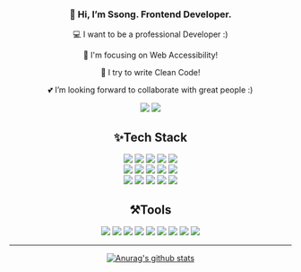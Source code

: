 
<div align="center">


### 👋 Hi, I’m Ssong. Frontend Developer.
💻 I want to be a professional Developer :) 

💎 I'm focusing on Web Accessibility!

💫 I try to write Clean Code!

💕 I’m looking forward to collaborate with great people :)

<a href="https://velog.io/@songjy377"><img src="https://img.shields.io/badge/velog-20C997?style=square&logo=velog&logoColor=white&link=https://velog.io/@songjy377"/></a>
<a href="https://www.instagram.com/tssongt"><img src="https://img.shields.io/badge/instagram-E4405F?style=square&logo=instagram&logoColor=white&link=https://www.instagram.com/tssongt"/></a>
  
## ✨Tech Stack
  <img src="https://img.shields.io/badge/Next.js-000000?style=square&logo=Next.js&logoColor=white"/>
  <img src="https://img.shields.io/badge/React-61DAFB?style=square&logo=React&logoColor=white"/>
  <img src="https://img.shields.io/badge/React_Native-61DAFB?style=square&logo=React&logoColor=white"/>
  <img src="https://img.shields.io/badge/TypeScript-3178C6?style=square&logo=TypeScript&logoColor=white"/>
  <img src="https://img.shields.io/badge/JavaScript-F7DF1E?style=square&logo=JavaScript&logoColor=white"/>
  <br>
  <img src="https://img.shields.io/badge/styled-DB7093?style=square&logo=styled-components&logoColor=white"/>
  <img src="https://img.shields.io/badge/emotion-DD00A1?style=square&logo=emotion&logoColor=white"/>
  <img src="https://img.shields.io/badge/HTML-E34F26?style=squaree&logo=HTML5&logoColor=white"/>
  <img src="https://img.shields.io/badge/CSS-1572B6?style=square&logo=CSS3&logoColor=white"/>
  <img src="https://img.shields.io/badge/Sass-CC6699?style=square&logo=Sass&logoColor=white">
  <br>
  <img src="https://img.shields.io/badge/Python-3776AB?style=square&logo=Python&logoColor=white"/>
  <img src="https://img.shields.io/badge/mySQL-4479A1?style=square&logo=mySQL&logoColor=white"/>
  <img src="https://img.shields.io/badge/JAVA-007396?style=square&logo=JAVA&logoColor=white"/>
  <img src="https://img.shields.io/badge/C-A8B9CC?style=square&logo=C&logoColor=white"/>
  <img src="https://img.shields.io/badge/Flutter-0E83C8?style=square&logo=Flutter&logoColor=white"/>
  
## ⚒️Tools
<img src="https://img.shields.io/badge/Jira-0052CC?style=square&logo=Jira&logoColor=white"/>
<img src="https://img.shields.io/badge/Bitbucket-0052CC?style=square&logo=Bitbucket&logoColor=white"/>
<img src="https://img.shields.io/badge/slack-4A154B?style=square&logo=slack&logoColor=white"/>
<img src="https://img.shields.io/badge/git-F05032?style=square&logo=git&logoColor=white"/>
<img src="https://img.shields.io/badge/gitHub-181717?style=square&logo=gitHub&logoColor=white"/>
<img src="https://img.shields.io/badge/notion-000000?style=square&logo=notion&logoColor=white"/>
<img src="https://img.shields.io/badge/Figma-F24E1E?style=square&logo=Figma&logoColor=white"/>
<img src="https://img.shields.io/badge/Zeplin-FF9E0F?style=square&logo=Z&logoColor=white"/>
<img src="https://img.shields.io/badge/Trello-0052CC?style=square&logo=Trello&logoColor=white"/> 

----  
[![Anurag's github stats](https://github-readme-stats.vercel.app/api?username=vSsongv&show_icons=true&theme=yeblu)](https://github.com/vSsongv/github-readme-stats)
